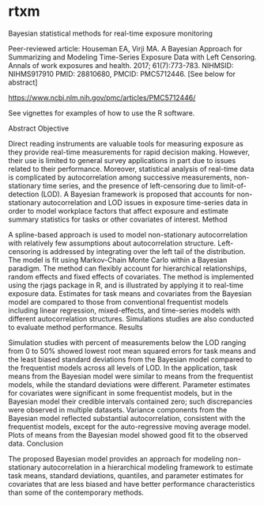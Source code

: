 # rtxm
Bayesian statistical methods for real-time exposure monitoring

Peer-reviewed article:  Houseman EA, Virji MA. A Bayesian Approach for Summarizing and Modeling Time-Series Exposure Data with Left Censoring. Annals of work exposures and health. 2017; 61(7):773-783. NIHMSID: NIHMS917910 PMID: 28810680, PMCID: PMC5712446. [See below for abstract]

https://www.ncbi.nlm.nih.gov/pmc/articles/PMC5712446/

See vignettes for examples of how to use the R software.

Abstract
Objective

Direct reading instruments are valuable tools for measuring exposure as they provide real-time measurements for rapid decision making. However, their use is limited to general survey applications in part due to issues related to their performance. Moreover, statistical analysis of real-time data is complicated by autocorrelation among successive measurements, non-stationary time series, and the presence of left-censoring due to limit-of-detection (LOD). A Bayesian framework is proposed that accounts for non-stationary autocorrelation and LOD issues in exposure time-series data in order to model workplace factors that affect exposure and estimate summary statistics for tasks or other covariates of interest.
Method

A spline-based approach is used to model non-stationary autocorrelation with relatively few assumptions about autocorrelation structure. Left-censoring is addressed by integrating over the left tail of the distribution. The model is fit using Markov-Chain Monte Carlo within a Bayesian paradigm. The method can flexibly account for hierarchical relationships, random effects and fixed effects of covariates. The method is implemented using the rjags package in R, and is illustrated by applying it to real-time exposure data. Estimates for task means and covariates from the Bayesian model are compared to those from conventional frequentist models including linear regression, mixed-effects, and time-series models with different autocorrelation structures. Simulations studies are also conducted to evaluate method performance.
Results

Simulation studies with percent of measurements below the LOD ranging from 0 to 50% showed lowest root mean squared errors for task means and the least biased standard deviations from the Bayesian model compared to the frequentist models across all levels of LOD. In the application, task means from the Bayesian model were similar to means from the frequentist models, while the standard deviations were different. Parameter estimates for covariates were significant in some frequentist models, but in the Bayesian model their credible intervals contained zero; such discrepancies were observed in multiple datasets. Variance components from the Bayesian model reflected substantial autocorrelation, consistent with the frequentist models, except for the auto-regressive moving average model. Plots of means from the Bayesian model showed good fit to the observed data.
Conclusion

The proposed Bayesian model provides an approach for modeling non-stationary autocorrelation in a hierarchical modeling framework to estimate task means, standard deviations, quantiles, and parameter estimates for covariates that are less biased and have better performance characteristics than some of the contemporary methods.
